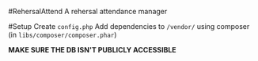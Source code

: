#RehersalAttend 
A rehersal attendance manager

#Setup
Create `config.php`
Add dependencies to `/vendor/` using composer (in `libs/composer/composer.phar`)

**MAKE SURE THE DB ISN'T PUBLICLY ACCESSIBLE**